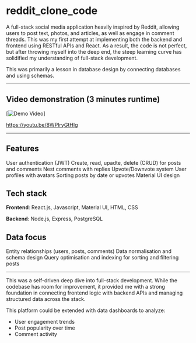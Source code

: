 # reddit_clone_code

A full-stack social media application heavily inspired by Reddit, allowing users to post text, photos, and articles, as well as engage in comment threads. This was my first attempt at implementing both the backend and frontend using RESTful APIs and React. As a result, the code is not perfect, but after throwing myself into the deep end, the steep learning curve has solidified my understanding of full-stack development.

This was primarily a lesson in database design by connecting databases and using schemas. 

----------------------------------------------------------------------------

## Video demonstration (3 minutes runtime)

[![Demo Video](https://img.youtube.com/vi/8WPIryGtHIg/0.jpg)]

https://youtu.be/8WPIryGtHIg



----------------------------------------------------------------------------

## Features

User authentication (JWT)
Create, read, upadte, delete (CRUD) for posts and comments
Nest comments with replies
Upvote/Downvote system
User profiles with avatars
Sorting posts by date or upvotes
Material UI design

## Tech stack

**Frontend**:
React.js, Javascript, Material UI, HTML, CSS

**Backend**:
Node.js, Express, PostgreSQL

## Data focus

Entity relationships (users, posts, comments)
Data normalisation and schema design
Query optimisation and indexing for sorting and filtering posts


----------------------------------------------------------------------------

This was a self-driven deep dive into full-stack development. While the codebase has room for improvement, it provided me with a strong foundation in connecting frontend logic with backend APIs and managing structured data across the stack.

This platform could be extended with data dashboards to analyze:
- User engagement trends
- Post popularity over time
- Comment activity 


